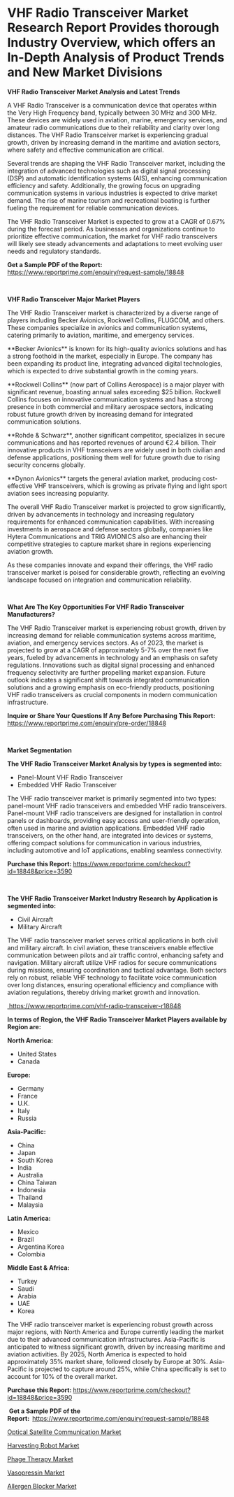 <p><h1>VHF Radio Transceiver Market Research Report Provides thorough Industry Overview, which offers an In-Depth Analysis of Product Trends and New Market Divisions</h1></p><p><strong>VHF Radio Transceiver Market Analysis and Latest Trends</strong></p>
<p><p>A VHF Radio Transceiver is a communication device that operates within the Very High Frequency band, typically between 30 MHz and 300 MHz. These devices are widely used in aviation, marine, emergency services, and amateur radio communications due to their reliability and clarity over long distances. The VHF Radio Transceiver market is experiencing gradual growth, driven by increasing demand in the maritime and aviation sectors, where safety and effective communication are critical.</p><p>Several trends are shaping the VHF Radio Transceiver market, including the integration of advanced technologies such as digital signal processing (DSP) and automatic identification systems (AIS), enhancing communication efficiency and safety. Additionally, the growing focus on upgrading communication systems in various industries is expected to drive market demand. The rise of marine tourism and recreational boating is further fueling the requirement for reliable communication devices.</p><p>The VHF Radio Transceiver Market is expected to grow at a CAGR of 0.67% during the forecast period. As businesses and organizations continue to prioritize effective communication, the market for VHF radio transceivers will likely see steady advancements and adaptations to meet evolving user needs and regulatory standards.</p></p>
<p><strong>Get a Sample PDF of the Report:&nbsp;</strong> <a href="https://www.reportprime.com/enquiry/request-sample/18848?utm_campaign=101&utm_medium=2&utm_source=Github&utm_content=ia&utm_term=22112024&utm_id=vhf-radio-transceiver">https://www.reportprime.com/enquiry/request-sample/18848</a></p>
<p>&nbsp;</p>
<p><strong>VHF Radio Transceiver Major Market Players</strong></p>
<p><p>The VHF Radio Transceiver market is characterized by a diverse range of players including Becker Avionics, Rockwell Collins, FLUGCOM, and others. These companies specialize in avionics and communication systems, catering primarily to aviation, maritime, and emergency services.</p><p>**Becker Avionics** is known for its high-quality avionics solutions and has a strong foothold in the market, especially in Europe. The company has been expanding its product line, integrating advanced digital technologies, which is expected to drive substantial growth in the coming years.</p><p>**Rockwell Collins** (now part of Collins Aerospace) is a major player with significant revenue, boasting annual sales exceeding $25 billion. Rockwell Collins focuses on innovative communication systems and has a strong presence in both commercial and military aerospace sectors, indicating robust future growth driven by increasing demand for integrated communication solutions.</p><p>**Rohde & Schwarz**, another significant competitor, specializes in secure communications and has reported revenues of around €2.4 billion. Their innovative products in VHF transceivers are widely used in both civilian and defense applications, positioning them well for future growth due to rising security concerns globally.</p><p>**Dynon Avionics** targets the general aviation market, producing cost-effective VHF transceivers, which is growing as private flying and light sport aviation sees increasing popularity.</p><p>The overall VHF Radio Transceiver market is projected to grow significantly, driven by advancements in technology and increasing regulatory requirements for enhanced communication capabilities. With increasing investments in aerospace and defense sectors globally, companies like Hytera Communications and TRIG AVIONICS also are enhancing their competitive strategies to capture market share in regions experiencing aviation growth.</p><p>As these companies innovate and expand their offerings, the VHF radio transceiver market is poised for considerable growth, reflecting an evolving landscape focused on integration and communication reliability.</p></p>
<p>&nbsp;</p>
<p><strong>What Are The Key Opportunities For VHF Radio Transceiver Manufacturers?</strong></p>
<p><p>The VHF Radio Transceiver market is experiencing robust growth, driven by increasing demand for reliable communication systems across maritime, aviation, and emergency services sectors. As of 2023, the market is projected to grow at a CAGR of approximately 5-7% over the next five years, fueled by advancements in technology and an emphasis on safety regulations. Innovations such as digital signal processing and enhanced frequency selectivity are further propelling market expansion. Future outlook indicates a significant shift towards integrated communication solutions and a growing emphasis on eco-friendly products, positioning VHF radio transceivers as crucial components in modern communication infrastructure.</p></p>
<p><strong>Inquire or Share Your Questions If Any Before Purchasing This Report:</strong> <a href="https://www.reportprime.com/enquiry/pre-order/18848?utm_campaign=101&utm_medium=2&utm_source=Github&utm_content=ia&utm_term=22112024&utm_id=vhf-radio-transceiver">https://www.reportprime.com/enquiry/pre-order/18848</a></p>
<p>&nbsp;</p>
<p><strong>Market Segmentation</strong></p>
<p><strong>The VHF Radio Transceiver Market Analysis by types is segmented into:</strong></p>
<p><ul><li>Panel-Mount VHF Radio Transceiver</li><li>Embedded VHF Radio Transceiver</li></ul></p>
<p><p>The VHF radio transceiver market is primarily segmented into two types: panel-mount VHF radio transceivers and embedded VHF radio transceivers. Panel-mount VHF radio transceivers are designed for installation in control panels or dashboards, providing easy access and user-friendly operation, often used in marine and aviation applications. Embedded VHF radio transceivers, on the other hand, are integrated into devices or systems, offering compact solutions for communication in various industries, including automotive and IoT applications, enabling seamless connectivity.</p></p>
<p><strong>Purchase this Report:&nbsp;</strong><a href="https://www.reportprime.com/checkout?id=18848&price=3590&utm_campaign=101&utm_medium=2&utm_source=Github&utm_content=ia&utm_term=22112024&utm_id=vhf-radio-transceiver">https://www.reportprime.com/checkout?id=18848&price=3590</a></p>
<p>&nbsp;</p>
<p><strong>The VHF Radio Transceiver Market Industry Research by Application is segmented into:</strong></p>
<p><ul><li>Civil Aircraft</li><li>Military Aircraft</li></ul></p>
<p><p>The VHF radio transceiver market serves critical applications in both civil and military aircraft. In civil aviation, these transceivers enable effective communication between pilots and air traffic control, enhancing safety and navigation. Military aircraft utilize VHF radios for secure communications during missions, ensuring coordination and tactical advantage. Both sectors rely on robust, reliable VHF technology to facilitate voice communication over long distances, ensuring operational efficiency and compliance with aviation regulations, thereby driving market growth and innovation.</p></p>
<p><a href="https://www.reportprime.com/vhf-radio-transceiver-r18848?utm_campaign=101&utm_medium=2&utm_source=Github&utm_content=ia&utm_term=22112024&utm_id=vhf-radio-transceiver">&nbsp;https://www.reportprime.com/vhf-radio-transceiver-r18848</a></p>
<p><strong>In terms of Region, the VHF Radio Transceiver Market Players available by Region are:</strong></p>
<p>
    <p> <strong> North America: </strong>
        <ul>
            <li>United States</li>
            <li>Canada</li>
        </ul>
        </p> 
    <p> <strong> Europe: </strong>
        <ul>
            <li>Germany</li>
            <li>France</li>
            <li>U.K.</li>
            <li>Italy</li>
            <li>Russia</li>
        </ul>
        </p> 
    <p> <strong> Asia-Pacific: </strong>
        <ul>
            <li>China</li>
            <li>Japan</li>
            <li>South Korea</li>
            <li>India</li>
            <li>Australia</li>
            <li>China Taiwan</li>
            <li>Indonesia</li>
            <li>Thailand</li>
            <li>Malaysia</li>
        </ul>
        </p> 
    <p> <strong> Latin America: </strong>
        <ul>
            <li>Mexico</li>
            <li>Brazil</li>
            <li>Argentina Korea</li>
            <li>Colombia</li>
        </ul>
        </p> 
    <p> <strong> Middle East & Africa: </strong>
        <ul>
            <li>Turkey</li>
            <li>Saudi</li>
            <li>Arabia</li>
            <li>UAE</li>
            <li>Korea</li>
        </ul>
    </p>
    </p>
<p><p>The VHF radio transceiver market is experiencing robust growth across major regions, with North America and Europe currently leading the market due to their advanced communication infrastructures. Asia-Pacific is anticipated to witness significant growth, driven by increasing maritime and aviation activities. By 2025, North America is expected to hold approximately 35% market share, followed closely by Europe at 30%. Asia-Pacific is projected to capture around 25%, while China specifically is set to account for 10% of the overall market.</p></p>
<p><strong>Purchase this Report: </strong><a href="https://www.reportprime.com/checkout?id=18848&price=3590&utm_campaign=101&utm_medium=2&utm_source=Github&utm_content=ia&utm_term=22112024&utm_id=vhf-radio-transceiver">https://www.reportprime.com/checkout?id=18848&price=3590</a></p>
<p>&nbsp;<strong>Get a Sample PDF of the Report:&nbsp;&nbsp;</strong><a href="https://www.reportprime.com/enquiry/request-sample/18848?utm_campaign=101&utm_medium=2&utm_source=Github&utm_content=ia&utm_term=22112024&utm_id=vhf-radio-transceiver">https://www.reportprime.com/enquiry/request-sample/18848</a></p>
<p><strong></strong></p>
<p><p><a href="https://www.linkedin.com/pulse/positive-outlook-optical-satellite-communication-market-smnue?utm_campaign=101&utm_medium=2&utm_source=Github&utm_content=ia&utm_term=22112024&utm_id=vhf-radio-transceiver">Optical Satellite Communication Market</a></p><p><a href="https://www.linkedin.com/pulse/significant-competition-expected-harvesting-robot-market-over-chvqe?utm_campaign=101&utm_medium=2&utm_source=Github&utm_content=ia&utm_term=22112024&utm_id=vhf-radio-transceiver">Harvesting Robot Market</a></p><p><a href="https://www.linkedin.com/pulse/phage-therapy-market-size-expansion-forecast-from-2024-2031-ihwie?utm_campaign=101&utm_medium=2&utm_source=Github&utm_content=ia&utm_term=22112024&utm_id=vhf-radio-transceiver">Phage Therapy Market</a></p><p><a href="https://issuu.com/reportprime-2/docs/vasopressin-market-size-2030.pptx_638889de2bdab3?utm_campaign=101&utm_medium=2&utm_source=Github&utm_content=ia&utm_term=22112024&utm_id=vhf-radio-transceiver">Vasopressin Market</a></p><p><a href="https://issuu.com/reportprime-2/docs/allergen-blocker-market-size-2030.p_0ebc8deb94884d?utm_campaign=101&utm_medium=2&utm_source=Github&utm_content=ia&utm_term=22112024&utm_id=vhf-radio-transceiver">Allergen Blocker Market</a></p></p>